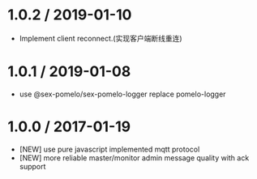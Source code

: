 1.0.2 / 2019-01-10
=================
  * Implement client reconnect.(实现客户端断线重连) 

1.0.1 / 2019-01-08
=================
  * use @sex-pomelo/sex-pomelo-logger replace pomelo-logger 


1.0.0 / 2017-01-19
=================
  * [NEW] use pure javascript implemented mqtt protocol
  * [NEW] more reliable master/monitor admin message quality with ack support
